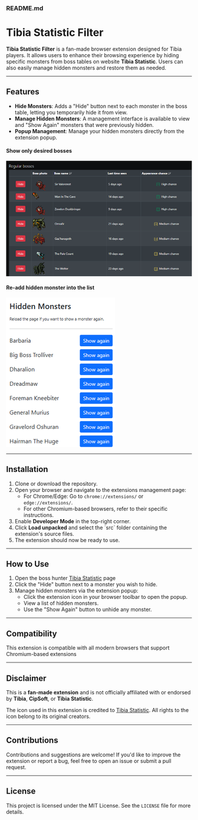 ### README.md

# Tibia Statistic Filter

**Tibia Statistic Filter** is a fan-made browser extension designed for Tibia players. It allows users to enhance their browsing experience by hiding specific monsters from boss tables on website **Tibia Statistic**. Users can also easily manage hidden monsters and restore them as needed.

---

## Features

- **Hide Monsters**: Adds a "Hide" button next to each monster in the boss table, letting you temporarily hide it from view.
- **Manage Hidden Monsters**: A management interface is available to view and "Show Again" monsters that were previously hidden.
- **Popup Management**: Manage your hidden monsters directly from the extension popup.

#### Show only desired bosses

![1731800533064](image/README/1731800533064.png)

#### Re-add hidden monster into the list

![1731800580375](image/README/1731800580375.png)

---

## Installation

1. Clone or download the repository.
2. Open your browser and navigate to the extensions management page:
   - For Chrome/Edge: Go to `chrome://extensions/` or `edge://extensions/`.
   - For other Chromium-based browsers, refer to their specific instructions.
3. Enable **Developer Mode** in the top-right corner.
4. Click **Load unpacked** and select the ´src´ folder containing the extension's source files.
5. The extension should now be ready to use.

---

## How to Use

1. Open the boss hunter [Tibia Statistic](https://www.tibia-statistic.com/bosshunter/details/collabra?sortOrder=Appearance_desc) page
2. Click the "Hide" button next to a monster you wish to hide.
3. Manage hidden monsters via the extension popup:
   - Click the extension icon in your browser toolbar to open the popup.
   - View a list of hidden monsters.
   - Use the "Show Again" button to unhide any monster.

---

## Compatibility

This extension is compatible with all modern browsers that support Chromium-based extensions

---

## Disclaimer

This is a **fan-made extension** and is not officially affiliated with or endorsed by **Tibia**, **CipSoft**, or **Tibia Statistic**.

The icon used in this extension is credited to [Tibia Statistic](https://www.tibia-statistic.com/). All rights to the icon belong to its original creators.

---

## Contributions

Contributions and suggestions are welcome! If you'd like to improve the extension or report a bug, feel free to open an issue or submit a pull request.

---

## License

This project is licensed under the MIT License. See the `LICENSE` file for more details.
